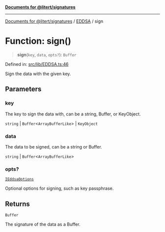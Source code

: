 [**Documents for @litert/signatures**](../../README.md)

***

[Documents for @litert/signatures](../../README.md) / [EDDSA](../README.md) / sign

# Function: sign()

> **sign**(`key`, `data`, `opts?`): `Buffer`

Defined in: [src/lib/EDDSA.ts:46](https://github.com/litert/signatures.js/blob/master/src/lib/EDDSA.ts#L46)

Sign the data with the given key.

## Parameters

### key

The key to sign the data with, can be a string, Buffer, or KeyObject.

`string` | `Buffer`\<`ArrayBufferLike`\> | `KeyObject`

### data

The data to be signed, can be a string or Buffer.

`string` | `Buffer`\<`ArrayBufferLike`\>

### opts?

[`IEddsaOptions`](../interfaces/IEddsaOptions.md)

Optional options for signing, such as key passphrase.

## Returns

`Buffer`

The signature of the data as a Buffer.
